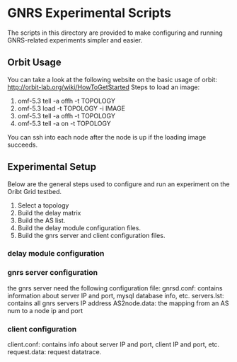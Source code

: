 # GNRS Experimental Scripts #
The scripts in this directory are provided to make configuring and running
GNRS-related experiments simpler and easier.

## Orbit Usage ##
You can take a look at the following website on the basic usage of orbit:
	http://orbit-lab.org/wiki/HowToGetStarted
Steps to load an image:
1. omf-5.3 tell -a offh -t TOPOLOGY
2. omf-5.3 load -t TOPOLOGY -i IMAGE
3. omf-5.3 tell -a offh -t TOPOLOGY
4. omf-5.3 tell -a on -t TOPOLOGY

You can ssh into each node after the node is up if the loading image succeeds.


## Experimental Setup ##
Below are the general steps used to configure and run an experiment on the
Oribt Grid testbed.

1. Select a topology
1. Build the delay matrix
1. Build the AS list.
1. Build the delay module configuration files.
1. Build the gnrs server and client configuration files.

### delay module configuration ###


### gnrs server configuration ###
the gnrs server need the following configuration file:
gnrsd.conf: contains information about server IP and port, mysql database info, etc.
servers.lst: contains all gnrs servers IP address
AS2node.data: the mapping from an AS num to a node ip and port

### client configuration ###
client.conf: contains info about server IP and port, client IP and port, etc.
request.data: request datatrace.
